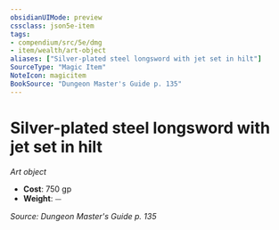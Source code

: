 ```yaml
---
obsidianUIMode: preview
cssclass: json5e-item
tags:
- compendium/src/5e/dmg
- item/wealth/art-object
aliases: ["Silver-plated steel longsword with jet set in hilt"]
SourceType: "Magic Item"
NoteIcon: magicitem
BookSource: "Dungeon Master's Guide p. 135"
---
```

# Silver-plated steel longsword with jet set in hilt
*Art object*  

- **Cost**: 750 gp
- **Weight**: ⏤

*Source: Dungeon Master's Guide p. 135*